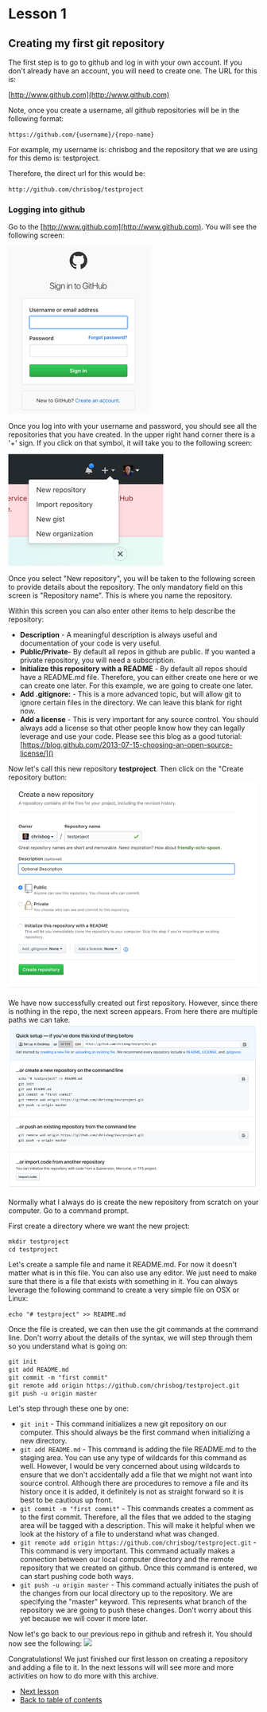 # Lesson 1

## Creating my first git repository

The first step is to go to github and log in with your own account.   If you don't already have an account, you will need to create one.  The URL for this is:

[http://www.github.com](http://www.github.com)

Note, once you create a username, all github repositories will be in the following format:

`https://github.com/{username}/{repo-name}`

For example, my username is: chrisbog and the repository that we are using for this demo is: testproject.

Therefore, the direct url for this would be:

`http://github.com/chrisbog/testproject`

### Logging into github

Go to the [http://www.github.com](http://www.github.com).   You will see the following screen:

![](img/login.png)

Once you log into with your username and password, you should see all the repositories that you have created.   In the upper right hand corner there is a '+' sign.   If you click on that symbol, it will take you to the following screen:

![](img/newrepo.png)

Once you select "New repository", you will be taken to the following screen to provide details about the repository.   The only mandatory field on this screen is "Repository name".  This is where you name the repository.

Within this screen you can also enter other items to help describe the repository:

* **Description** - A meaningful description is always useful and documentation of your code is very useful.
* **Public/Private**- By default all repos in github are public.   If you wanted a private repository, you will need a subscription.
* **Initialize this repository with a README** - By default all repos should have a README.md file.   Therefore, you can either create one here or we can create one later.   For this example, we are going to create one later.
* **Add .gitignore:** - This is a more advanced topic, but will allow git to ignore certain files in the directory. We can leave this blank for right now.
* **Add a license** - This is very important for any source control.   You should always add a license so that other people know how they can legally leverage and use your code.   Please see this blog as a good tutorial:  [https://blog.github.com/2013-07-15-choosing-an-open-source-license/]()

Now let's call this new repository **testproject**.   Then click on the "Create repository button:
![](img/createrepo.png)

We have now successfully created out first repository.   However, since there is nothing in the repo, the next screen appears.   From here there are multiple paths we can take. 
![](img/quicksetup.png)

Normally what I always do is create the new repository from scratch on your computer.   Go to a command prompt.

First create a directory where we want the new project:

```
mkdir testproject
cd testproject
```

Let's create a sample file and name it README.md.   For now it doesn't matter what is in this file.   You can also use any editor.   We just need to make sure that there is a file that exists with something in it.   You can always leverage the following command to create a very simple file on OSX or Linux:

```echo "# testproject" >> README.md```

Once the file is created, we can then use the git commands at the command line. Don't worry about the details of the syntax, we will step through them so you understand what is going on:

```
git init
git add README.md
git commit -m "first commit"
git remote add origin https://github.com/chrisbog/testproject.git
git push -u origin master
```

Let's step through these one by one:

* `git init` - This command initializes a new git repository on our computer.   This should always be the first command when initializing a new directory.
*  `git add README.md` - This command is adding the file README.md to the staging area.   You can use any type of wildcards for this command as well.   However, I would be very concerned about using wildcards to ensure that we don't accidentally add a file that we might not want into source control.   Although there are procedures to remove a file and its history once it is added, it definitely is not as straight forward so it is best to be cautious up front.
*  `git commit -m "first commit"` - This commands creates a comment as to the first commit.   Therefore, all the files that we added to the staging area will be tagged with a description.   This will make it helpful when we look at the history of a file to understand what was changed.
*  `git remote add origin https://github.com/chrisbog/testproject.git` - This command is very important.  This command actually makes a connection between our local computer directory and the remote repository that we created on github.   Once this command is entered, we can start pushing code both ways.
*  `git push -u origin master` - This command actually initiates the push of the changes from our local directory up to the repository.   We are specifying the "master" keyword.   This represents what branch of the repository we are going to push these changes.    Don't worry about this yet because we will cover it more later.

Now let's go back to our previous repo in github and refresh it.   You should now see the following:
![](img/repo-wnewfile.png)

Congratulations!   We just finished our first lesson on creating a repository and adding a file to it.   In the next lessons will will see more and more activities on how to do more with this archive.



* [Next lesson](../lesson2/lesson2.md)
* [Back to table of contents](../README.md)

